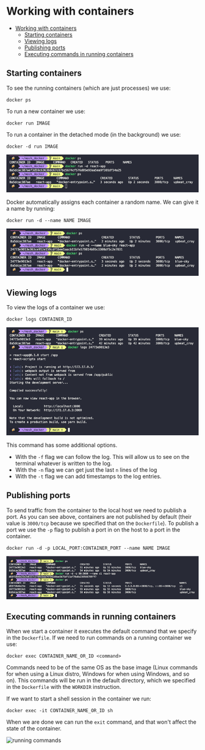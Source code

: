 # Working with containers

- [Working with containers](#working-with-containers)
  - [Starting containers](#starting-containers)
  - [Viewing logs](#viewing-logs)
  - [Publishing ports](#publishing-ports)
  - [Executing commands in running containers](#executing-commands-in-running-containers)

## Starting containers

To see the running containers (which are just processes) we use:

``` shell
docker ps
```

To run a new container we use:

``` shell
docker run IMAGE
```

To run a container in the detached mode (in the background) we use:

``` shell
docker -d run IMAGE
```

![docker run](img/01_docker_run.png)

Docker automatically assigns each container a random name. We can give it a name by running:

``` shell
docker run -d --name NAME IMAGE
```

![docker run with name](img/02_docker_run_with_name.png)

## Viewing logs

To view the logs of a container we use:

``` shell
docker logs CONTAINER_ID
```

![docker logs](img/03_docker_logs.png)

This command has some additional options.

- With the `-f` flag we can follow the log. This will allow us to see on the terminal whatever is written to the log.
- With the `-n` flag we can get just the last `n` lines of the log
- With the `-t` flag we can add timestamps to the log entries.

## Publishing ports

To send traffic from the container to the local host we need to publish a port. As you can see above, containers are not published by default (their value is `3000/tcp` because we specified that on the `Dockerfile`). To publish a port we use the `-p` flag to publish a port in on the host to a port in the container.

``` shell
docker run -d -p LOCAL_PORT:CONTAINER_PORT --name NAME IMAGE
```

![container ports](img/04_container_ports.png)

## Executing commands in running containers

When we start a container it executes the default command that we specify in the `Dockerfile`. If we need to run commands on a running container we use:

``` shell
docker exec CONTAINER_NAME_OR_ID <command>
```

Commands need to be of the same OS as the base image (Linux commands for when using a Linux distro, Windows for when using Windows, and so on). This commands will be run in the default directory, which we specified in the `Dockerfile` with the `WORKDIR` instruction.

If we want to start a shell session in the container we run:

``` shell
docker exec -it CONTAINER_NAME_OR_ID sh
```

When we are done we can run the `exit` command, and that won't affect the state of the container.

![running commands](#img/05_running_commands.png)
